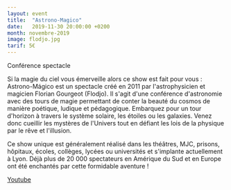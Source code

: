 ```yaml
---
layout: event
title:  "Astrono-Magico"
date:   2019-11-30 20:00:00 +0200
month: novembre-2019
image: flodjo.jpg
tarif: 5€
---
```


Conférence spectacle

Si la magie du ciel vous émerveille alors ce show est fait pour vous : Astrono-Mágico est un spectacle créé en 2011 par l'astrophysicien et magicien Florian Gourgeot (Flodjo). Il s'agit d'une conférence d'astronomie avec des tours de magie permettant de conter la beauté du cosmos de manière poétique, ludique et pédagogique. Embarquez pour un tour d'horizon à travers le système solaire, les étoiles ou les galaxies. Venez donc cueillir les mystères de l'Univers tout en défiant les lois de la physique par le rêve et l'illusion. 

Ce show unique est généralement réalisé dans les théâtres, MJC, prisons, hôpitaux, écoles, collèges, lycées ou universités et s'implante actuellement à Lyon. Déjà plus de 20 000 spectateurs en Amérique du Sud et en Europe ont été enchantés par cette formidable aventure !

[Youtube](https://youtu.be/hqxf4uiV5KU)
